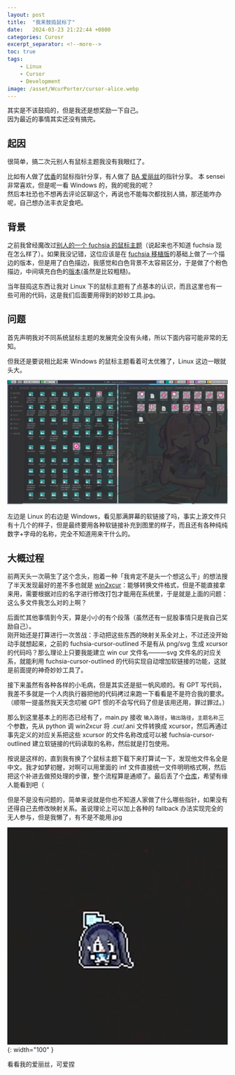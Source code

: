 ```yaml
---
layout: post
title:  "我来鼓捣鼠标了"
date:   2024-03-23 21:22:44 +0800
categories: Curosr 
excerpt_separator: <!--more-->
toc: true
tags:
    - Linux
    - Cursor
    - Development
image: /asset/WcurPorter/cursor-alice.webp
---
```


其实是不该鼓捣的，但是我还是想奖励一下自己。  
因为最近的事情其实还没有搞完。

## 起因

很简单，搞二次元别人有鼠标主题我没有我眼红了。  

比如有人做了[优香](https://www.bilibili.com/video/BV1MH4y1a7i4/)的鼠标指针分享，有人做了 [BA 爱丽丝](https://www.bilibili.com/video/BV1994y1L7YY/)的指针分享。
本 sensei 非常喜欢，但是呢一看 Windows 的，我的呢我的呢？  
然后本社恐也不想再去评论区聊这个，再说也不能每次都找别人搞，那还能咋办呢，自己想办法丰衣足食吧。
<!--more-->
## 背景

之前我曾经魔改过[别人的一个 fuchsia 的鼠标主题](https://github.com/beeaniebee/fuchsia-cursor-outlined)（说起来也不知道 fuchsia 现在怎么样了）。如果我没记错，这位应该是在 [fuchsia 移植版](https://github.com/ful1e5/fuchsia-cursor)的基础上做了一个描边的版本，但是用了白色描边，我感觉和白色背景不太容易区分，于是做了个粉色描边，中间填充白色的[版本](https://github.com/Steve-Mr/fuchsia-cursor-outlined)(虽然是比较粗糙)。  
  
当年鼓捣这东西让我对 Linux 下的鼠标主题有了点基本的认识，而且这里也有一些可用的代码，这是我们后面要用得到的妙妙工具.jpg。

## 问题

首先声明我对不同系统鼠标主题的发展完全没有头绪，所以下面内容可能非常的无知。  

但我还是要说相比起来 Windows 的鼠标主题看着可太优雅了，Linux 这边一眼就头大。

![鼠标主题对比](/asset/WcurPorter/2024-03-23_21-53.webp)

左边是 Linux 的右边是 Windows，看见那满屏幕的软链接了吗，事实上源文件只有十几个的样子，但是最终要用各种软链接补充到图里的样子，而且还有各种纯纯数字+字母的名称，完全不知道用来干什么的。  

## 大概过程

前两天头一次萌生了这个念头，抱着一种「我肯定不是头一个想这么干」的想法搜了半天发现最好的差不多也就是 [win2xcur](https://github.com/quantum5/win2xcur)：能够转换文件格式，但是不能直接拿来用，需要根据对应的名字进行修改打包才能用在系统里，于是就是上面的问题：这么多文件我怎么对的上啊？

后面忙其他事情到今天，算是小小的有个段落（虽然还有一屁股事情只是我自己奖励自己）。  
刚开始还是打算进行一次苦战：手动把这些东西的映射关系全对上，不过还没开始动手就想起来，之前的 fuchsia-cursor-outlined 不是有从 png/svg 生成 xcursor 的代码吗？那么理论上只要我能建立 win cur 文件名———svg 文件名的对应关系，就能利用 fuchsia-cursor-outlined 的代码实现自动增加软链接的功能，这就是前面提的神奇妙妙工具了。

接下来虽然有各种各样的小毛病，但是其实还是挺一帆风顺的。有 GPT 写代码，我差不多就是一个人肉执行器把他的代码拷过来跑一下看看是不是符合我的要求。（顺带一提虽然我天天念叨被 GPT 惯的不会写代码了但是该用还用，罪过罪过。）

那么到这里基本上的形态已经有了，main.py 接收 `输入路径`，`输出路径`，`主题名称`三个参数，先从 python 调 win2xcur 将 .cur/.ani 文件转换成 xcursor，然后再通过事先定义的对应关系把这些 xcursor 的文件名称改成可以被 fuchsia-cursor-outlined 建立软链接的代码读取的名称，然后就是打包使用。

按说是这样的，直到我有换了个鼠标主题下载下来打算试一下，发现他文件名全是中文。我才如梦初醒，对啊可以用里面的 inf 文件直接统一文件明明格式啊，然后把这个补进去做预处理的步骤，整个流程算是通顺了。最后丢了个[仓库](https://github.com/Steve-Mr/WcurPorter)，希望有缘人能看到吧（

但是不是没有问题的，简单来说就是你也不知道人家做了什么哪些指针，如果没有还得自己去修改映射关系。虽说理论上可以加上各种的 fallback 办法实现完全的无人参与，但是我懒了，有不是不能用.jpg

![看看我的爱丽丝](/asset/WcurPorter/cursor-alice.webp){: width="100" }  

看看我的爱丽丝，可爱捏